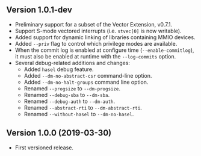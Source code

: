 Version 1.0.1-dev
-----------------
- Preliminary support for a subset of the Vector Extension, v0.7.1.
- Support S-mode vectored interrupts (i.e. `stvec[0]` is now writable).
- Added support for dynamic linking of libraries containing MMIO devices.
- Added `--priv` flag to control which privilege modes are available.
- When the commit log is enabled at configure time (`--enable-commitlog`),
  it must also be enabled at runtime with the `--log-commits` option.
- Several debug-related additions and changes:
  - Added `hasel` debug feature.
  - Added `--dm-no-abstract-csr` command-line option.
  - Added `--dm-no-halt-groups` command line option.
  - Renamed `--progsize` to `--dm-progsize`.
  - Renamed `--debug-sba` to `--dm-sba`.
  - Renamed `--debug-auth` to `--dm-auth`.
  - Renamed `--abstract-rti` to `--dm-abstract-rti`.
  - Renamed `--without-hasel` to `--dm-no-hasel`.

Version 1.0.0 (2019-03-30)
--------------------------
- First versioned release.
